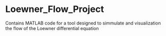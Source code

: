 # Loewner_Flow_Project
Contains MATLAB code for a tool designed to simmulate and visualization the flow of the Loewner differential equation
